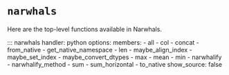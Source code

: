 # `narwhals`

Here are the top-level functions available in Narwhals.

::: narwhals
    handler: python
    options:
      members:
        - all
        - col
        - concat
        - from_native
        - get_native_namespace
        - len
        - maybe_align_index
        - maybe_set_index
        - maybe_convert_dtypes
        - max
        - mean
        - min
        - narwhalify
        - narwhalify_method
        - sum
        - sum_horizontal
        - to_native
      show_source: false
